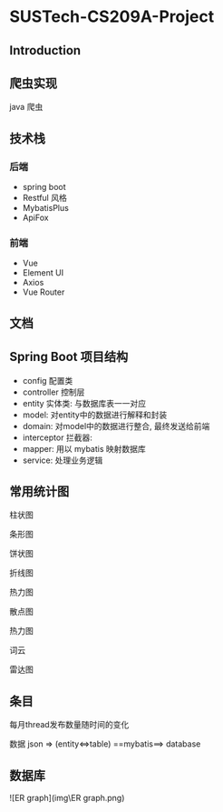 # SUSTech-CS209A-Project

## Introduction



## 爬虫实现

java 爬虫





## 技术栈

### 后端

+ spring boot
+ Restful 风格
+ MybatisPlus
+ ApiFox

### 前端

+ Vue
+ Element UI
+ Axios
+ Vue Router



## 文档



## Spring Boot 项目结构

+ config 配置类
+ controller 控制层
+ entity 实体类: 与数据库表一一对应
+ model: 对entity中的数据进行解释和封装
+ domain: 对model中的数据进行整合, 最终发送给前端
+ interceptor 拦截器: 
+ mapper: 用以 mybatis 映射数据库 
+ service: 处理业务逻辑



## 常用统计图

柱状图

条形图

饼状图

折线图

热力图

散点图

热力图

词云

雷达图



## 条目

每月thread发布数量随时间的变化



数据 json   =>   (entity<=>table)   ==mybatis==>   database



## 数据库

![ER graph](img\ER graph.png)
